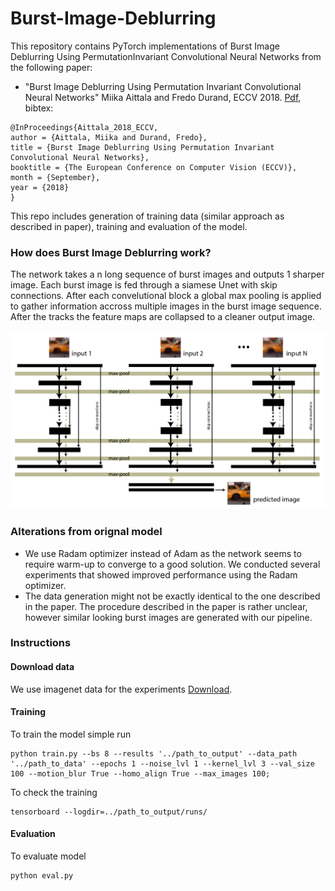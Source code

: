 # Burst-Image-Deblurring

This repository contains PyTorch implementations of Burst Image Deblurring Using PermutationInvariant Convolutional Neural Networks from the following paper:
 - "Burst Image Deblurring Using Permutation Invariant Convolutional Neural Networks" Miika Aittala and Fredo Durand, ECCV 2018. [Pdf](http://openaccess.thecvf.com/content_ECCV_2018/papers/Miika_Aittala_Burst_Image_Deblurring_ECCV_2018_paper.pdf), bibtex:

```
@InProceedings{Aittala_2018_ECCV,
author = {Aittala, Miika and Durand, Fredo},
title = {Burst Image Deblurring Using Permutation Invariant Convolutional Neural Networks},
booktitle = {The European Conference on Computer Vision (ECCV)},
month = {September},
year = {2018}
} 
```

This repo includes generation of training data (similar approach as described in paper), training and evaluation of the model.

### How does Burst Image Deblurring work?

The network takes a n long sequence of burst images and outputs 1 sharper image. Each burst image is fed through a siamese Unet with skip connections. After each convelutional block a global max pooling is applied to gather information accross multiple images in the burst image sequence. After the tracks the feature maps are collapsed to a cleaner output image.

![network](img/Unet.png)

### Alterations from orignal model

* We use Radam optimizer instead of Adam as the network seems to require warm-up to converge to a good solution. We conducted several experiments that showed improved performance using the Radam optimizer.
* The data generation might not be exactly identical to the one described in the paper. The procedure described in the paper is rather unclear, however similar looking burst images are generated with our pipeline.

### Instructions

#### Download data
We use imagenet data for the experiments [Download](http://www.image-net.org/challenges/LSVRC/2011/registered-downloads).

#### Training
To train the model simple run
```
python train.py --bs 8 --results '../path_to_output' --data_path '../path_to_data' --epochs 1 --noise_lvl 1 --kernel_lvl 3 --val_size 100 --motion_blur True --homo_align True --max_images 100;
```
To check the training
```
tensorboard --logdir=../path_to_output/runs/
```
#### Evaluation
To evaluate model
```
python eval.py
```
